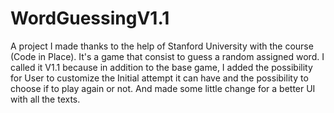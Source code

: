 # WordGuessingV1.1
A project I made thanks to the help of Stanford University with the course (Code in Place). It's a game that consist to guess a random assigned word.
I called it V1.1 because in addition to the base game, I added the possibility for User to customize the Initial attempt it can have and the possibility to
choose if to play again or not.
And made some little change for a better UI with all the texts.
